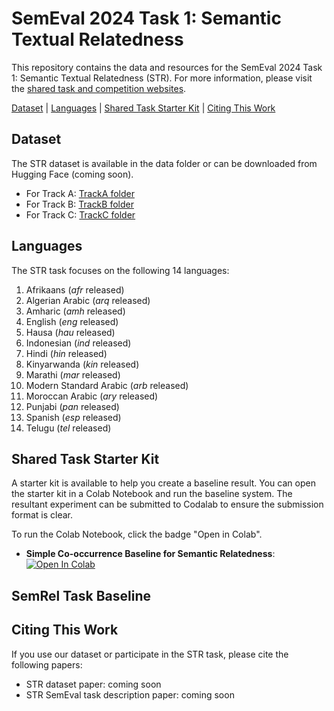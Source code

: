 # SemEval 2024 Task 1: Semantic Textual Relatedness

This repository contains the data and resources for the SemEval 2024 Task 1: Semantic Textual Relatedness (STR). For more information, please visit the [shared task and competition websites](https://semantic-textual-relatedness.github.io).

[Dataset](https://github.com/semantic-textual-relatedness/Semantic_Relatedness_SemEval2024#dataset) | 
[Languages](https://github.com/semantic-textual-relatedness/Semantic_Relatedness_SemEval2024#languages) | 
[Shared Task Starter Kit](https://github.com/semantic-textual-relatedness/Semantic_Relatedness_SemEval2024#shared-task-starter-kit) | 
[Citing This Work](https://github.com/semantic-textual-relatedness/Semantic_Relatedness_SemEval2024#citing-this-work)

## Dataset

The STR dataset is available in the data folder or can be downloaded from Hugging Face (coming soon).

- For Track  A: [TrackA folder](https://github.com/semantic-textual-relatedness/Semantic_Relatedness_SemEval2024/tree/main/Track%20A)
- For Track  B: [TrackB folder](https://github.com/semantic-textual-relatedness/Semantic_Relatedness_SemEval2024/tree/main/Track%20B)
- For Track  C: [TrackC folder](https://github.com/semantic-textual-relatedness/Semantic_Relatedness_SemEval2024/tree/main/Track%20C)


## Languages

The STR task focuses on the following 14 languages:


1. Afrikaans (_afr_ released)
2. Algerian Arabic (_arq_ released)
4. Amharic (_amh_ released)
5. English (_eng_ released)
6. Hausa (_hau_ released)
7. Indonesian (_ind_ released)
8. Hindi (_hin_ released)
9. Kinyarwanda (_kin_ released)
10. Marathi (_mar_ released)
11. Modern Standard Arabic (_arb_ released)
12. Moroccan Arabic (_ary_ released)
13. Punjabi (_pan_ released)
14. Spanish (_esp_ released)
15. Telugu (_tel_ released)

## Shared Task Starter Kit

A starter kit is available to help you create a baseline result. You can open the starter kit in a Colab Notebook and run the baseline system. The resultant experiment can be submitted to Codalab to ensure the submission format is clear.

To run the Colab Notebook, click the badge "Open in Colab".


- **Simple Co-occurrence Baseline for Semantic Relatedness**: <a target="_blank" href="https://colab.research.google.com/github/shmuhammadd/semantic_relatedness/blob/main/Simple_English_Baseline_v2.ipynb">
  <img src="https://colab.research.google.com/assets/colab-badge.svg" alt="Open In Colab"/>
</a>


## SemRel Task Baseline 





## Citing This Work

If you use our dataset or participate in the STR task, please cite the following papers:

- STR dataset paper: coming soon 
- STR SemEval task description paper: coming soon 


